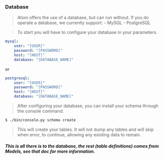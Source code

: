### Database

> Atom offers the use of a database, but can run without. If you do operate a database, we currently support:
	- MySQL
	- PostgreSQL

> To start you will have to configure your database in your parameters.

```yaml
mysql: 
    user: "[USER]"
    password: "[PASSWORD]"
    host: "[HOST]"
    database: "[DATABASE_NAME]"
```
or
```yaml
postgresql: 
    user: "[USER]"
    password: "[PASSWORD]"
    host: "[HOST]"
    database: "[DATABASE_NAME]"
```

> After configuring your database, you can install your schema through the console command.
```bash
$ ./bin/console.py schema create
```
> This will create your tables. It will not dump any tables and will skip when error, to continue, allowing any existing data to remain.

##### This is all there is to the database, the rest (table definitions) comes from Models, see that doc for more information.